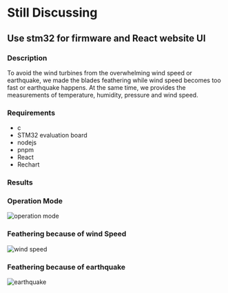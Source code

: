 # Still Discussing
## Use stm32 for firmware and React website UI

### Description
To avoid the wind turbines from the overwhelming wind speed or earthquake, we made the blades feathering while wind speed becomes too fast or earthquake happens. At the same time, we provides the measurements of temperature, humidity, pressure and wind speed.

### Requirements

- c
- STM32 evaluation board
- nodejs
- pnpm
- React
- Rechart

### Results

### Operation Mode

![operation mode](https://i.imgur.com/8sH9Z77.png)

### Feathering because of wind Speed
![wind speed](https://i.imgur.com/8sH9Z77.png)

### Feathering because of earthquake
![earthquake](https://i.imgur.com/8sH9Z77.png)